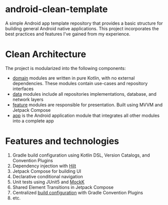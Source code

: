 # android-clean-template
A simple Android app template repository that provides a basic structure for building general Android native applications.
This project incorporates the best practices and features I've gained from my experience.

# Clean Architecture
The project is modularized into the following components:
- [domain](domain) modules are written in pure Kotlin, with no external dependencies. These modules contain use-cases and repository interfaces
- [data](data) modules include all repositories implementations, database, and network layers
- [feature](feature) modules are responsible for presentation. Built using MVVM and Jetpack Compose
- [app](app) is the Android application module that integrates all other modules into a complete app

# Features and technologies
1. Gradle build configuration using Kotlin DSL, Version Catalogs, and Convention Plugins
2. Dependency injection with [Hilt](https://developer.android.com/training/dependency-injection/hilt-android)
3. Jetpack Compose for building UI
4. Declarative conditional navigation
5. Unit tests using JUnit5 and [MockK](https://mockk.io/) 
6. Shared Element Transitions in Jetpack Compose
7. Centralized [build configuration](build-logic) with Gradle Convention Plugins
8. etc.
